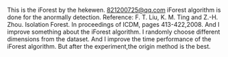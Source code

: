 This is the iForest by the hekewen.
821200725@qq.com
iForest algorithm is done for the anormally detection.
Reference:
	F.  T. Liu, K. M. Ting and Z.-H.  Zhou.
	Isolation Forest.
	In proceedings of ICDM, pages 413-422,2008.
And I improve something about the iForest algorithm.
I randomly choose different dimensions from the dataset. And I improve the time performance of the iForest algorithm.
But after the experiment,the origin method is the best.

